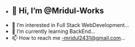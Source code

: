 - <h2>👋 Hi, I’m @Mridul-Works</h2>
- 👀 I’m interested in Full Stack WebDevelopment...
- 🌱 I’m currently learning BackEnd...
- 📫 How to reach me -mridul2431@gmail.com...

<!---
Mridul-Works/Mridul-Works is a ✨ special ✨ repository because its `README.md` (this file) appears on your GitHub profile.
You can click the Preview link to take a look at your changes.
--->
